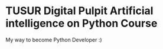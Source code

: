 # TUSUR Digital Pulpit Artificial intelligence on Python Course
My way to become Python Developer :)
